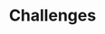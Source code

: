 ---
title: Challenges
layout: collection
permalink: /challenges/
collection: challenges
entries_layout: grid
classes: wide
header:
 image: /assets/images/splash-1660x400.jpg
---